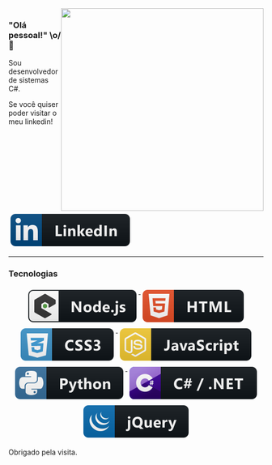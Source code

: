 <img align="right" width="400" height="400" src="https://snap.licdn.com/tr/images/e5d1cfbb512f27ca56e3d21c795ac075/tenor.gif">

### "Olá pessoal!" \o/ 👋

Sou desenvolvedor de sistemas C#.

Se você quiser poder visitar o meu linkedin!
<p align="rigth">
    <a href="https://www.linkedin.com/in/marzeu-selau-junior/">
        <img src="svg/linkedin.svg" alt="linkedin" style="vertical-align:top; margin:6px 4px">
    </a>     
</p>

---

### Tecnologias

<p align="center">
    <a href="https://github.com/MikeCodesDotNET/ColoredBadges">
        <img src="svg/nodejs_larger.svg" alt="nodejs_larger" style="vertical-align:top; margin:6px 4px">
     </a>  
    <a href="https://github.com/MikeCodesDotNET/ColoredBadges">
        <img src="svg/html.svg" alt="html" style="vertical-align:top; margin:6px 4px">
     </a>  
     <a href="https://github.com/MikeCodesDotNET/ColoredBadges">
        <img src="svg/css3.svg" alt="css3" style="vertical-align:top; margin:6px 4px">
     </a>  
     <a href="https://github.com/MikeCodesDotNET/ColoredBadges">
        <img src="svg/js.svg" alt="js" style="vertical-align:top; margin:6px 4px">
     </a>  
     <a href="https://github.com/MikeCodesDotNET/ColoredBadges">
        <img src="svg/python.svg" alt="python" style="vertical-align:top; margin:6px 4px">
    </a>  
    <a href="https://github.com/MikeCodesDotNET/ColoredBadges">
        <img src="svg/csharp_dotnet.svg" alt="c#" style="vertical-align:top; margin:6px 4px">
    </a>  
    <a href="https://github.com/MikeCodesDotNET/ColoredBadges">
        <img src="svg/jquery.svg" alt="jquery" style="vertical-align:top; margin:6px 4px">
    </a>  
</p>

Obrigado pela visita.
